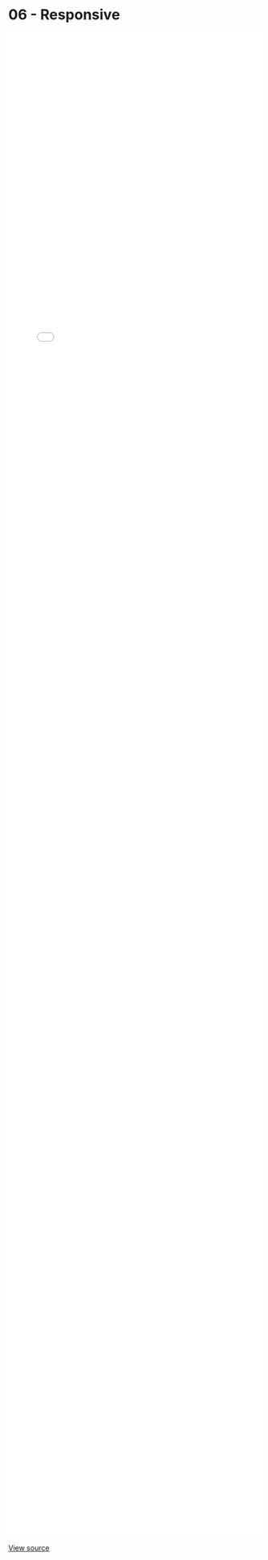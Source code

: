 # 06 - Responsive 

<ClientOnly>
<iframe style="border:0;width: 100%;height:3000px;" src="../examples/06-responsive.html"></iframe>
<!--Example06Responsive></Example06Responsive-->
</ClientOnly>

[View source](https://github.com/jbaysolutions/vue-grid-layout/blob/master/website/docs/.vuepress/components/Example06Responsive.vue)
